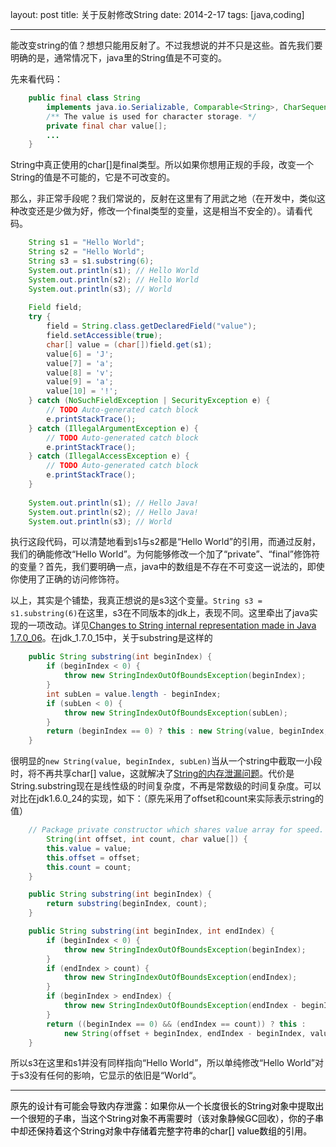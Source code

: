 layout: post
title: 关于反射修改String
date: 2014-2-17
tags: [java,coding]

---
能改变string的值？想想只能用反射了。不过我想说的并不只是这些。首先我们要明确的是，通常情况下，java里的String值是不可变的。  
<!--more-->
先来看代码：

```java	
	public final class String
		implements java.io.Serializable, Comparable<String>, CharSequence {
		/** The value is used for character storage. */
		private final char value[];
		...
	}
```

String中真正使用的char[]是final类型。所以如果你想用正规的手段，改变一个String的值是不可能的，它是不可改变的。  

那么，非正常手段呢？我们常说的，反射在这里有了用武之地（在开发中，类似这种改变还是少做为好，修改一个final类型的变量，这是相当不安全的）。请看代码。  

```java
	String s1 = "Hello World";  
	String s2 = "Hello World";  
	String s3 = s1.substring(6);  
	System.out.println(s1); // Hello World  
	System.out.println(s2); // Hello World  
	System.out.println(s3); // World  
	 
	Field field;
	try {
		field = String.class.getDeclaredField("value");
		field.setAccessible(true);  
		char[] value = (char[])field.get(s1);  
		value[6] = 'J';  
		value[7] = 'a';  
		value[8] = 'v';  
		value[9] = 'a';  
		value[10] = '!';  
	} catch (NoSuchFieldException | SecurityException e) {
		// TODO Auto-generated catch block
		e.printStackTrace();
	} catch (IllegalArgumentException e) {
		// TODO Auto-generated catch block
		e.printStackTrace();
	} catch (IllegalAccessException e) {
		// TODO Auto-generated catch block
		e.printStackTrace();
	}  
	 
	System.out.println(s1); // Hello Java!  
	System.out.println(s2); // Hello Java!  
	System.out.println(s3); // World
```

执行这段代码，可以清楚地看到s1与s2都是“Hello World”的引用，而通过反射，我们的确能修改“Hello World”。为何能够修改一个加了“private”、“final”修饰符的变量？首先，我们要明确一点，java中的数组是不存在不可变这一说法的，即使你使用了正确的访问修饰符。
 
以上，其实是个铺垫，我真正想说的是s3这个变量。`String s3 = s1.substring(6)`在这里，s3在不同版本的jdk上，表现不同。这里牵出了java实现的一项改动。详见<a href="http://java-performance.info/changes-to-string-java-1-7-0_06/">Changes to String internal representation made in Java 1.7.0_06</a>。在jdk_1.7.0_15中，关于substring是这样的

```java
	public String substring(int beginIndex) {
        if (beginIndex < 0) {
            throw new StringIndexOutOfBoundsException(beginIndex);
        }
        int subLen = value.length - beginIndex;
        if (subLen < 0) {
            throw new StringIndexOutOfBoundsException(subLen);
        }
        return (beginIndex == 0) ? this : new String(value, beginIndex, subLen);
    }
```

很明显的`new String(value, beginIndex, subLen)`当从一个string中截取一小段时，将不再共享char[] value，这就解决了<a href="#tips">String的内存泄漏问题</a>。代价是String.substring现在是线性级的时间复杂度，不再是常数级的时间复杂度。可以对比在jdk1.6.0_24的实现，如下：（原先采用了offset和count来实际表示string的值）

```java	
	// Package private constructor which shares value array for speed.
	    String(int offset, int count, char value[]) {
		this.value = value;
		this.offset = offset;
		this.count = count;
    }

	public String substring(int beginIndex) {
		return substring(beginIndex, count);
    }

    public String substring(int beginIndex, int endIndex) {
		if (beginIndex < 0) {
		    throw new StringIndexOutOfBoundsException(beginIndex);
		}
		if (endIndex > count) {
		    throw new StringIndexOutOfBoundsException(endIndex);
		}
		if (beginIndex > endIndex) {
		    throw new StringIndexOutOfBoundsException(endIndex - beginIndex);
		}
		return ((beginIndex == 0) && (endIndex == count)) ? this :
		    new String(offset + beginIndex, endIndex - beginIndex, value);
    }
```

所以s3在这里和s1并没有同样指向“Hello World”，所以单纯修改“Hello World”对于s3没有任何的影响，它显示的依旧是“World“。

---
<a name="tips" style="text-decoration:none;color:black">原先的设计有可能会导致内存泄露：如果你从一个长度很长的String对象中提取出一个很短的子串，当这个String对象不再需要时（该对象静候GC回收），你的子串中却还保持着这个String对象中存储着完整字符串的char[] value数组的引用。</a>